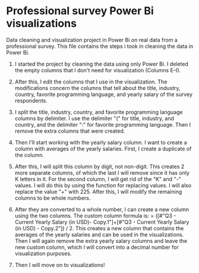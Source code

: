 # Professional survey Power Bi visualizations

Data cleaning and visualization project in Power Bi on real data from a professional survey. This file contains the steps i took in cleaning the data in Power Bi.

1. I started the project by cleaning the data using only Power Bi. I deleted the empty columns that I don't need for visualization (Columns E–I).

2. After this, I edit the columns that I use in the visualization. The modifications concern the columns that tell about the title, industry, country, favorite programming language, and yearly salary of the survey respondents.

3. I split the title, industry, country, and favorite programming language columns by delimiter. I use the delimiter "(" for title, industry, and country, and the delimiter ":" for favorite programming language. Then I remove the extra columns that were created.

4. Then I'll start working with the yearly salary column. I want to create a column with averages of the yearly salaries. First, I create a duplicate of the column. 

5. After this, I will split this column by digit, not non-digit. This creates 2 more separate columns, of which the last I will remove since it has only K letters in it. For the second column, I will get rid of the "K" and "-" values. I will do this by using the function for replacing values. I will also replace the value "+" with 225. After this, I will modify the remaining columns to be whole numbers.

6. After they are converted to a whole number, I can create a new column using the two columns. The custom column formula is: = ([#"Q3 - Current Yearly Salary (in USD)- Copy.1"]+[#"Q3 - Current Yearly Salary (in USD) - Copy.2"]) / 2. This creates a new column that contains the averages of the yearly salaries and can be used in the visualizations. Then I will again remove the extra yearly salary columns and leave the new custom column, which I will convert into a decimal number for visualization purposes.

7. Then I will move on to visualizations!
